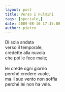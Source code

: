 ```yaml
---
layout: post
title: Verso I Fulmini
tags: [speciale,]
date: 2009-08-16 17:15:00
author: pietro
---
```

Di sola andata<br/>verso il temporale,<br/>credette alla nuvola<br/>che poi le fece male;<br/><br/>lei crede ogni giorno<br/>perché credere vuole,<br/>ma il suo vento non soffia<br/>perché lei non ha vele.
